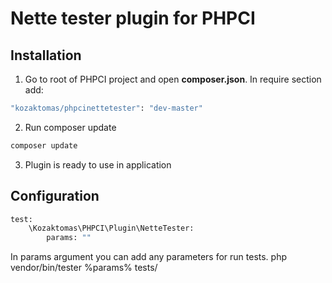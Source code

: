# Nette tester plugin for PHPCI

## Installation
1) Go to root of PHPCI project and open **composer.json**. In require section add:
```sh
"kozaktomas/phpcinettetester": "dev-master"
```
2) Run composer update
```sh
composer update
```
3) Plugin is ready to use in application


## Configuration

```sh
test:
    \Kozaktomas\PHPCI\Plugin\NetteTester:
        params: ""
```
In params argument you can add any parameters for run tests. php vendor/bin/tester %params% tests/